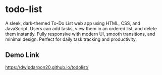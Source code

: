 # todo-list
A sleek, dark-themed To-Do List web app using HTML, CSS, and JavaScript. Users can add tasks, view them in an ordered list, and delete them instantly. Fully responsive with modern UI, smooth transitions, and minimal design. Perfect for daily task tracking and productivity.

## Demo Link 
https://dwipdarpon20.github.io/todolist/
